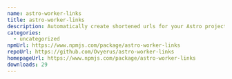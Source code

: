 ```yaml
---
name: astro-worker-links
title: astro-worker-links
description: Automatically create shortened urls for your Astro project via worker-links
categories:
  - uncategorized
npmUrl: https://www.npmjs.com/package/astro-worker-links
repoUrl: https://github.com/Ovyerus/astro-worker-links
homepageUrl: https://www.npmjs.com/package/astro-worker-links
downloads: 29
---
```

